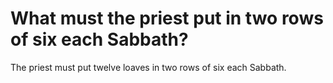# What must the priest put in two rows of six each Sabbath?

The priest must put twelve loaves in two rows of six each Sabbath.
